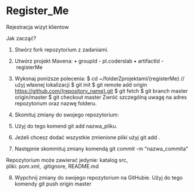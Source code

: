 ﻿# Register_Me
Rejestracja wizyt klientow



Jak zacząć?

 1. Stwórz fork repozytorium z zadaniami.
 2. Utwórz projekt Mavena:
    • groupId - pl.coderslab
    • artifactId - registerMe
 3. Wykonaj poniższe polecenia:
	$ cd ~/folderZprojektami/{registerMe} // użyj własnej lokalizacji
	$ git init
	$ git remote add origin https://github.com/(repository_name}.git
	$ git fetch
	$ git branch master origin/master
	$ git checkout master
Zwróć szczególną uwagę na adres repozytorium oraz nazwę folderu.

 4. Skomituj zmiany do swojego repozytorium:
 5.  Użyj do tego komend git add nazwa_pliku. 
 6. Jeżeli chcesz dodać wszystkie zmienione pliki użyj git add .
 7. Następnie skommituj zmiany komendą git commit -m "nazwa_commita"
       
Repozytorium może zawierać jedynie:
        katalog src, 
        pliki: pom.xml, .gitignore, README.md
       
 8. Wypchnij zmiany do swojego repozytorium na GitHubie. Użyj do tego komendy git push origin master

